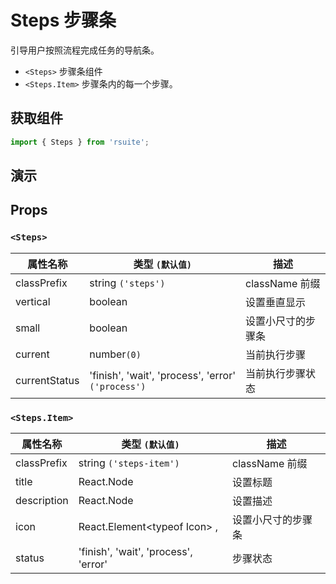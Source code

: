 # Steps 步骤条 [<i class="rs-icon rs-icon-edit2" ></i>](https://github.com/rsuite/rsuite.github.io/blob/master/src/components/steps/index.md)

引导用户按照流程完成任务的导航条。

* `<Steps>` 步骤条组件
* `<Steps.Item>` 步骤条内的每一个步骤。

## 获取组件

```js
import { Steps } from 'rsuite';
```

## 演示

<!--{demo}-->

## Props

### `<Steps>`

| 属性名称      | 类型 `(默认值)`                                    | 描述               |
| ------------- | -------------------------------------------------- | ------------------ |
| classPrefix   | string `('steps')`                                 | className 前缀     |
| vertical      | boolean                                            | 设置垂直显示       |
| small         | boolean                                            | 设置小尺寸的步骤条 |
| current       | number`(0)`                                        | 当前执行步骤       |
| currentStatus | 'finish', 'wait', 'process', 'error' `('process')` | 当前执行步骤状态   |

### `<Steps.Item>`

| 属性名称    | 类型 `(默认值)`                      | 描述               |
| ----------- | ------------------------------------ | ------------------ |
| classPrefix | string `('steps-item')`              | className 前缀     |
| title       | React.Node                           | 设置标题           |
| description | React.Node                           | 设置描述           |
| icon        | React.Element&lt;typeof Icon&gt; ,   | 设置小尺寸的步骤条 |
| status      | 'finish', 'wait', 'process', 'error' | 步骤状态           |
